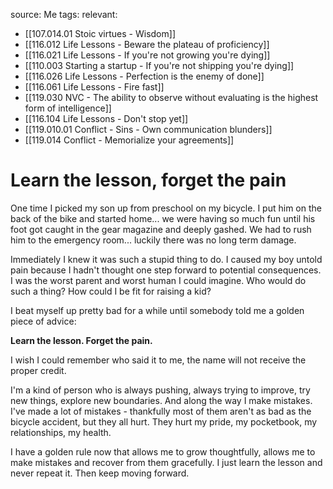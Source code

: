 source: Me
tags:
relevant:
- [[107.014.01 Stoic virtues - Wisdom]]
- [[116.012 Life Lessons - Beware the plateau of proficiency]]
- [[116.021 Life Lessons - If you're not growing you're dying]]
- [[110.003 Starting a startup - If you're not shipping you're dying]]
- [[116.026 Life Lessons - Perfection is the enemy of done]]
- [[116.061 Life Lessons - Fire fast]]
- [[119.030 NVC - The ability to observe without evaluating is the highest form of intelligence]]
- [[116.104 Life Lessons - Don't stop yet]]
- [[119.010.01 Conflict - Sins - Own communication blunders]]
- [[119.014 Conflict - Memorialize your agreements]]

# Learn the lesson, forget the pain

One time I picked my son up from preschool on my bicycle. I put him on the back of the bike and started home... we were having so much fun until his foot got caught in the gear magazine and deeply gashed. We had to rush him to the emergency room... luckily there was no long term damage.

Immediately I knew it was such a stupid thing to do. I caused my boy untold pain because I hadn't thought one step forward to potential consequences. I was the worst parent and worst human I could imagine. Who would do such a thing? How could I be fit for raising a kid?

I beat myself up pretty bad for a while until somebody told me a golden piece of advice:

**Learn the lesson. Forget the pain.**

I wish I could remember who said it to me, the name will not receive the proper credit.

I'm a kind of person who is always pushing, always trying to improve, try new things, explore new boundaries. And along the way I make mistakes. I've made a lot of mistakes - thankfully most of them aren't as bad as the bicycle accident, but they all hurt. They hurt my pride, my pocketbook, my relationships, my health. 

I have a golden rule now that allows me to grow thoughtfully, allows me to make mistakes and recover from them gracefully. I just learn the lesson and never repeat it. Then keep moving forward.
